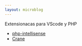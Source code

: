 ```yaml
---
layout: microblog
---
```

Extensionacas para VScode y PHP

* [php-intellisense](https://marketplace.visualstudio.com/items?itemName=felixfbecker.php-intellisense)
* [Crane](https://marketplace.visualstudio.com/items?itemName=HvyIndustries.crane)
